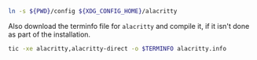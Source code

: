 ```sh
ln -s ${PWD}/config ${XDG_CONFIG_HOME}/alacritty
```

Also download the terminfo file for `alacritty` and compile it, if it isn't done as part of the installation.

```sh
tic -xe alacritty,alacritty-direct -o $TERMINFO alacritty.info
```
